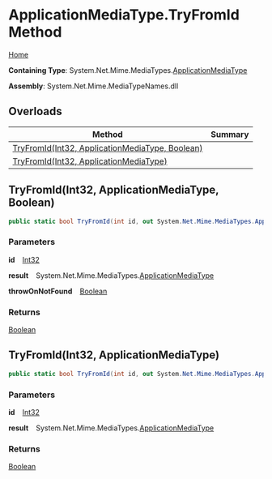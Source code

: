 # ApplicationMediaType\.TryFromId Method

[Home](../../../README.md)

**Containing Type**: System\.Net\.Mime\.MediaTypes\.[ApplicationMediaType](../README.md)

**Assembly**: System\.Net\.Mime\.MediaTypeNames\.dll

## Overloads

| Method | Summary |
| ------ | ------- |
| [TryFromId(Int32, ApplicationMediaType, Boolean)](#3196451567) | |
| [TryFromId(Int32, ApplicationMediaType)](#2186403946) | |

<a id="3196451567"></a>

## TryFromId\(Int32, ApplicationMediaType, Boolean\) 

```csharp
public static bool TryFromId(int id, out System.Net.Mime.MediaTypes.ApplicationMediaType result, bool throwOnNotFound)
```

### Parameters

**id** &ensp; [Int32](https://docs.microsoft.com/en-us/dotnet/api/system.int32)

**result** &ensp; System\.Net\.Mime\.MediaTypes\.[ApplicationMediaType](../README.md)

**throwOnNotFound** &ensp; [Boolean](https://docs.microsoft.com/en-us/dotnet/api/system.boolean)

### Returns

[Boolean](https://docs.microsoft.com/en-us/dotnet/api/system.boolean)

<a id="2186403946"></a>

## TryFromId\(Int32, ApplicationMediaType\) 

```csharp
public static bool TryFromId(int id, out System.Net.Mime.MediaTypes.ApplicationMediaType result)
```

### Parameters

**id** &ensp; [Int32](https://docs.microsoft.com/en-us/dotnet/api/system.int32)

**result** &ensp; System\.Net\.Mime\.MediaTypes\.[ApplicationMediaType](../README.md)

### Returns

[Boolean](https://docs.microsoft.com/en-us/dotnet/api/system.boolean)

